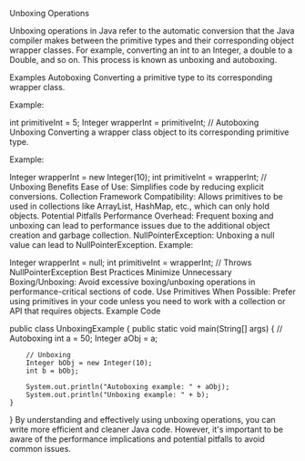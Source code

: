 Unboxing Operations

Unboxing operations in Java refer to the automatic conversion that the Java compiler makes between the primitive types and their corresponding object wrapper classes. For example, converting an int to an Integer, a double to a Double, and so on. This process is known as unboxing and autoboxing.

Examples
Autoboxing
Converting a primitive type to its corresponding wrapper class.

Example:

int primitiveInt = 5;
Integer wrapperInt = primitiveInt; // Autoboxing
Unboxing
Converting a wrapper class object to its corresponding primitive type.

Example:

Integer wrapperInt = new Integer(10);
int primitiveInt = wrapperInt; // Unboxing
Benefits
Ease of Use: Simplifies code by reducing explicit conversions.
Collection Framework Compatibility: Allows primitives to be used in collections like ArrayList, HashMap, etc., which can only hold objects.
Potential Pitfalls
Performance Overhead: Frequent boxing and unboxing can lead to performance issues due to the additional object creation and garbage collection.
NullPointerException: Unboxing a null value can lead to NullPointerException.
Example:

Integer wrapperInt = null;
int primitiveInt = wrapperInt; // Throws NullPointerException
Best Practices
Minimize Unnecessary Boxing/Unboxing: Avoid excessive boxing/unboxing operations in performance-critical sections of code.
Use Primitives When Possible: Prefer using primitives in your code unless you need to work with a collection or API that requires objects.
Example Code

public class UnboxingExample {
    public static void main(String[] args) {
        // Autoboxing
        int a = 50;
        Integer aObj = a;
        
        // Unboxing
        Integer bObj = new Integer(10);
        int b = bObj;

        System.out.println("Autoboxing example: " + aObj);
        System.out.println("Unboxing example: " + b);
    }
}
By understanding and effectively using unboxing operations, you can write more efficient and cleaner Java code. However, it's important to be aware of the performance implications and potential pitfalls to avoid common issues.
